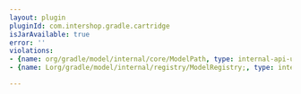 ```yaml
---
layout: plugin
pluginId: com.intershop.gradle.cartridge
isJarAvailable: true
error: ''
violations:
- {name: org/gradle/model/internal/core/ModelPath, type: internal-api-usage}
- {name: Lorg/gradle/model/internal/registry/ModelRegistry;, type: internal-api-usage}

---
```

